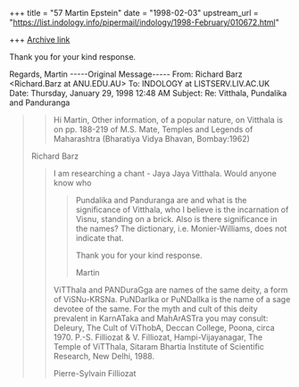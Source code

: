 +++
title = "57 Martin Epstein"
date = "1998-02-03"
upstream_url = "https://list.indology.info/pipermail/indology/1998-February/010672.html"

+++
[Archive link](https://list.indology.info/pipermail/indology/1998-February/010672.html)

Thank you for your kind response.

Regards,
Martin
-----Original Message-----
From: Richard Barz <Richard.Barz at ANU.EDU.AU>
To: INDOLOGY at LISTSERV.LIV.AC.UK <INDOLOGY at LISTSERV.LIV.AC.UK>
Date: Thursday, January 29, 1998 12:48 AM
Subject: Re: Vitthala, Pundalika and Panduranga


>>Hi Martin,
>Other information, of a popular nature, on Vitthala is on pp. 188-219 of
>M.S. Mate, Temples and Legends of Maharashtra (Bharatiya Vidya Bhavan,
>Bombay:1962)
>
>Richard Barz
>
>>I am researching a chant - Jaya Jaya Vitthala. Would anyone know who
>>>Pundalika and Panduranga are and what is the significance of Vitthala,
who I
>>>believe is the incarnation of Visnu, standing on a brick. Also is there
>>>significance in the names? The dictionary, i.e. Monier-Williams, does not
>>>indicate that.
>>>
>>>Thank you for your kind response.
>>>
>>>Martin
>>
>>ViTThala and PANDuraGga are names of the same deity, a form of
ViSNu-KRSNa.
>>PuNDarIka or PuNDalIka is the name of a sage devotee of the same. For the
>>myth and cult of this deity prevalent in KarnATaka and MahArASTra you may
>>consult:
>>Deleury, The Cult of ViThobA, Deccan College, Poona, circa 1970.
>>P.-S. Filliozat & V. Filliozat, Hampi-Vijayanagar, The Temple of ViTThala,
>>Sitaram Bhartia Institute of Scientific Research, New Delhi, 1988.
>>
>>Pierre-Sylvain Filliozat
>



